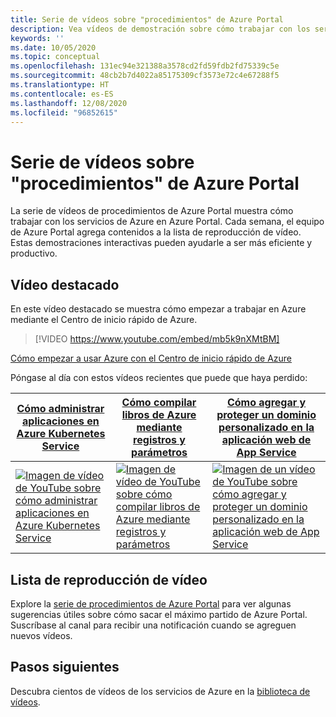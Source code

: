 ```yaml
---
title: Serie de vídeos sobre "procedimientos" de Azure Portal
description: Vea vídeos de demostración sobre cómo trabajar con los servicios de Azure en el portal. Vea y vincule directamente a los vídeos de procedimientos más recientes.
keywords: ''
ms.date: 10/05/2020
ms.topic: conceptual
ms.openlocfilehash: 131ec94e321388a3578cd2fd59fdb2fd75339c5e
ms.sourcegitcommit: 48cb2b7d4022a85175309cf3573e72c4e67288f5
ms.translationtype: HT
ms.contentlocale: es-ES
ms.lasthandoff: 12/08/2020
ms.locfileid: "96852615"
---
```

# <a name="azure-portal-how-to-video-series"></a>Serie de vídeos sobre "procedimientos" de Azure Portal

La serie de vídeos de procedimientos de Azure Portal muestra cómo trabajar con los servicios de Azure en Azure Portal. Cada semana, el equipo de Azure Portal agrega contenidos a la lista de reproducción de vídeo. Estas demostraciones interactivas pueden ayudarle a ser más eficiente y productivo.

## <a name="featured-video"></a>Vídeo destacado

En este vídeo destacado se muestra cómo empezar a trabajar en Azure mediante el Centro de inicio rápido de Azure.

> [!VIDEO https://www.youtube.com/embed/mb5k9nXMtBM]

[Cómo empezar a usar Azure con el Centro de inicio rápido de Azure](https://www.youtube.com/watch?v=mb5k9nXMtBM)

Póngase al día con estos vídeos recientes que puede que haya perdido:

| [Cómo administrar aplicaciones en Azure Kubernetes Service](https://www.youtube.com/watch?v=YfARHb52Bp4)  | [Cómo compilar libros de Azure mediante registros y parámetros](https://www.youtube.com/watch?v=EC7n1Oo6D-o)  | [Cómo agregar y proteger un dominio personalizado en la aplicación web de App Service](https://www.youtube.com/watch?v=bXP6IvNYISw) |
| ------| ------ | ------ |
| [![Imagen de vídeo de YouTube sobre cómo administrar aplicaciones en Azure Kubernetes Service](https://i.ytimg.com/vi/YfARHb52Bp4/hqdefault.jpg)](https://www.youtube.com/watch?YfARHb52Bp4) | [![Imagen de vídeo de YouTube sobre cómo compilar libros de Azure mediante registros y parámetros](https://i.ytimg.com/vi/EC7n1Oo6D-o/hqdefault.jpg)](http://www.youtube.com/watch?v=EC7n1Oo6D-o) | [![Imagen de un vídeo de YouTube sobre cómo agregar y proteger un dominio personalizado en la aplicación web de App Service](https://i.ytimg.com/vi/bXP6IvNYISw/hqdefault.jpg)](http://www.youtube.com/watch?v=bXP6IvNYISw) |

## <a name="video-playlist"></a>Lista de reproducción de vídeo

Explore la [serie de procedimientos de Azure Portal](https://www.youtube.com/playlist?list=PLLasX02E8BPBKgXP4oflOL29TtqTzwhxR) para ver algunas sugerencias útiles sobre cómo sacar el máximo partido de Azure Portal. Suscríbase al canal para recibir una notificación cuando se agreguen nuevos vídeos.

## <a name="next-steps"></a>Pasos siguientes

Descubra cientos de vídeos de los servicios de Azure en la [biblioteca de vídeos](https://azure.microsoft.com/resources/videos/index/?tag=microsoft-azure-portal).
